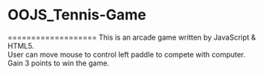 # OOJS_Tennis-Game
===================
This is an arcade game written by JavaScript &amp; HTML5.<br>
User can move mouse to control left paddle to compete with computer.<br>
Gain 3 points to win the game.
